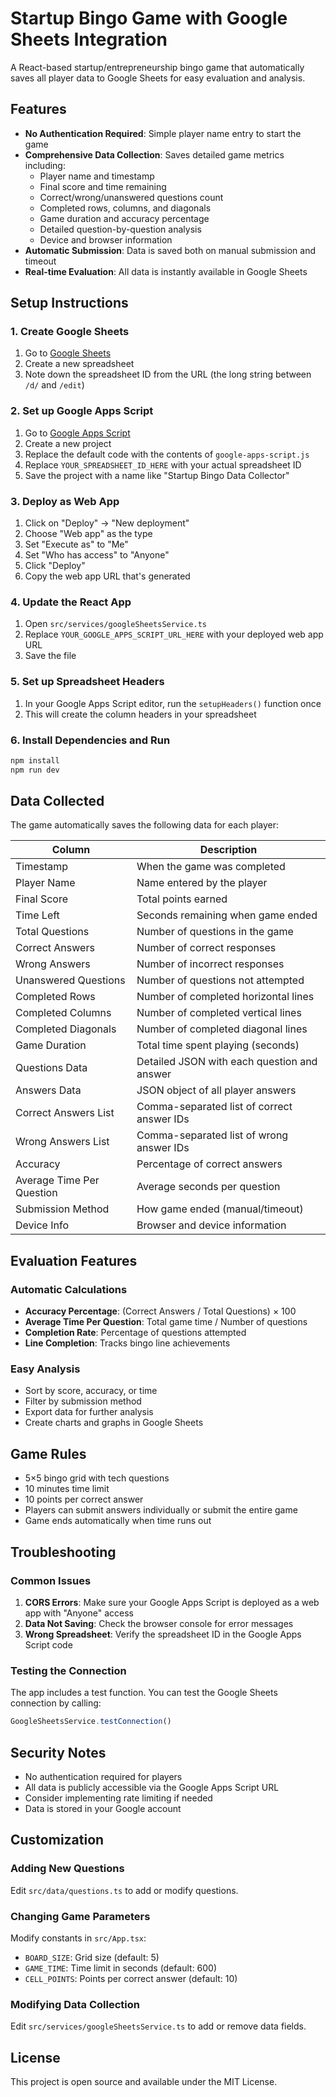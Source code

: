# Startup Bingo Game with Google Sheets Integration

A React-based startup/entrepreneurship bingo game that automatically saves all player data to Google Sheets for easy evaluation and analysis.

## Features

- **No Authentication Required**: Simple player name entry to start the game
- **Comprehensive Data Collection**: Saves detailed game metrics including:
  - Player name and timestamp
  - Final score and time remaining
  - Correct/wrong/unanswered questions count
  - Completed rows, columns, and diagonals
  - Game duration and accuracy percentage
  - Detailed question-by-question analysis
  - Device and browser information
- **Automatic Submission**: Data is saved both on manual submission and timeout
- **Real-time Evaluation**: All data is instantly available in Google Sheets

## Setup Instructions

### 1. Create Google Sheets

1. Go to [Google Sheets](https://sheets.google.com)
2. Create a new spreadsheet
3. Note down the spreadsheet ID from the URL (the long string between `/d/` and `/edit`)

### 2. Set up Google Apps Script

1. Go to [Google Apps Script](https://script.google.com)
2. Create a new project
3. Replace the default code with the contents of `google-apps-script.js`
4. Replace `YOUR_SPREADSHEET_ID_HERE` with your actual spreadsheet ID
5. Save the project with a name like "Startup Bingo Data Collector"

### 3. Deploy as Web App

1. Click on "Deploy" → "New deployment"
2. Choose "Web app" as the type
3. Set "Execute as" to "Me"
4. Set "Who has access" to "Anyone"
5. Click "Deploy"
6. Copy the web app URL that's generated

### 4. Update the React App

1. Open `src/services/googleSheetsService.ts`
2. Replace `YOUR_GOOGLE_APPS_SCRIPT_URL_HERE` with your deployed web app URL
3. Save the file

### 5. Set up Spreadsheet Headers

1. In your Google Apps Script editor, run the `setupHeaders()` function once
2. This will create the column headers in your spreadsheet

### 6. Install Dependencies and Run

```bash
npm install
npm run dev
```

## Data Collected

The game automatically saves the following data for each player:

| Column | Description |
|--------|-------------|
| Timestamp | When the game was completed |
| Player Name | Name entered by the player |
| Final Score | Total points earned |
| Time Left | Seconds remaining when game ended |
| Total Questions | Number of questions in the game |
| Correct Answers | Number of correct responses |
| Wrong Answers | Number of incorrect responses |
| Unanswered Questions | Number of questions not attempted |
| Completed Rows | Number of completed horizontal lines |
| Completed Columns | Number of completed vertical lines |
| Completed Diagonals | Number of completed diagonal lines |
| Game Duration | Total time spent playing (seconds) |
| Questions Data | Detailed JSON with each question and answer |
| Answers Data | JSON object of all player answers |
| Correct Answers List | Comma-separated list of correct answer IDs |
| Wrong Answers List | Comma-separated list of wrong answer IDs |
| Accuracy | Percentage of correct answers |
| Average Time Per Question | Average seconds per question |
| Submission Method | How game ended (manual/timeout) |
| Device Info | Browser and device information |

## Evaluation Features

### Automatic Calculations
- **Accuracy Percentage**: (Correct Answers / Total Questions) × 100
- **Average Time Per Question**: Total game time / Number of questions
- **Completion Rate**: Percentage of questions attempted
- **Line Completion**: Tracks bingo line achievements

### Easy Analysis
- Sort by score, accuracy, or time
- Filter by submission method
- Export data for further analysis
- Create charts and graphs in Google Sheets

## Game Rules

- 5×5 bingo grid with tech questions
- 10 minutes time limit
- 10 points per correct answer
- Players can submit answers individually or submit the entire game
- Game ends automatically when time runs out

## Troubleshooting

### Common Issues

1. **CORS Errors**: Make sure your Google Apps Script is deployed as a web app with "Anyone" access
2. **Data Not Saving**: Check the browser console for error messages
3. **Wrong Spreadsheet**: Verify the spreadsheet ID in the Google Apps Script code

### Testing the Connection

The app includes a test function. You can test the Google Sheets connection by calling:
```javascript
GoogleSheetsService.testConnection()
```

## Security Notes

- No authentication required for players
- All data is publicly accessible via the Google Apps Script URL
- Consider implementing rate limiting if needed
- Data is stored in your Google account

## Customization

### Adding New Questions
Edit `src/data/questions.ts` to add or modify questions.

### Changing Game Parameters
Modify constants in `src/App.tsx`:
- `BOARD_SIZE`: Grid size (default: 5)
- `GAME_TIME`: Time limit in seconds (default: 600)
- `CELL_POINTS`: Points per correct answer (default: 10)

### Modifying Data Collection
Edit `src/services/googleSheetsService.ts` to add or remove data fields.

## License

This project is open source and available under the MIT License.
